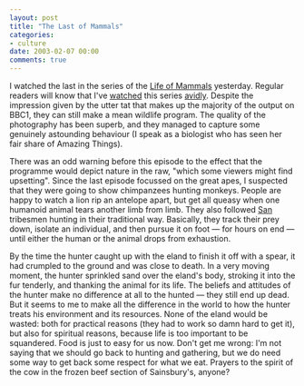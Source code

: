 ```yaml
---
layout: post
title: "The Last of Mammals"
categories:
- culture
date: 2003-02-07 00:00
comments: true
---
```


<p>I watched the last in the series of the <a href="http://www.bbc.co.uk/nature/animals/mammals/" title="The Life of Mammals">Life of Mammals</a> yesterday. Regular readers will know that I've <a href="http://www.rousette.org.uk/blog/archives/shrew-train" title="Shrew Train">watched</a> this series <a href="http://www.rousette.org.uk/blog/archives/flesh-eating-beetle-larvae" title="Flesh-eating beetle larvae">avidly</a>. Despite the impression given by the utter tat that makes up the majority of the output on BBC1, they can still make a mean wildlife program. The quality of the photography has been superb, and they managed to capture some genuinely astounding behaviour (I speak as a biologist who has seen her fair share of Amazing Things).</p>

<p>There was an odd warning before this episode to the effect that the programme would depict nature in the raw, "which some viewers might find upsetting". Since the last episode focussed on the great apes, I suspected that they were going to show chimpanzees hunting monkeys. People are happy to watch a lion rip an antelope apart, but get all queasy when one humanoid animal tears another limb from limb. They also followed <a href="http://www.gateway-africa.com/countries/namibia/bushmen.htm" title="The San Tribe">San</a> tribesmen hunting in their traditional way. Basically, they track their prey down, isolate an individual, and then pursue it on foot &mdash; for hours on end &mdash; until either the human or the animal drops from exhaustion.</p>

 <p>By the time the hunter caught up with the eland to finish it off with a spear, it had crumpled to the ground and was close to death. In a very moving moment, the hunter sprinkled sand over the eland's body, stroking it into the fur tenderly, and thanking the animal for its life. The beliefs and attitudes of the hunter make no difference at all to the hunted &mdash; they still end up dead. But it seems to me to make all the difference in the world to how the hunter treats his environment and its resources. None of the eland would be wasted: both for practical reasons (they had to work so damn hard to get it), but also for spiritual reasons, because life is too important to be squandered. Food is just to easy for us now. Don't get me wrong: I'm not saying that we should go back to hunting and gathering, but we do need some way to get back some respect for what we eat. Prayers to the spirit of the cow in the frozen beef section of Sainsbury's, anyone?</p>
